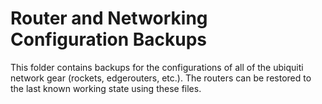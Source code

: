 # Router and Networking Configuration Backups

This folder contains backups for the configurations of all of the ubiquiti network gear (rockets, edgerouters, etc.). The routers can be restored to the last known working state using these files.
